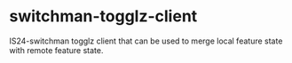 # switchman-togglz-client
IS24-switchman togglz client that can be used to merge local feature state with remote feature state.
